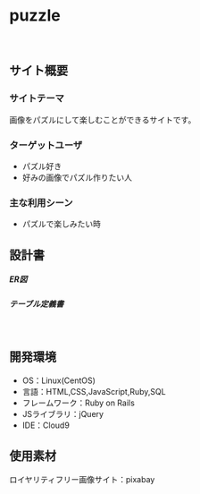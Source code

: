 # puzzle
​
## サイト概要
### サイトテーマ

画像をパズルにして楽しむことができるサイトです。
​

### ターゲットユーザ

- パズル好き
- 好みの画像でパズル作りたい人
​
### 主な利用シーン

- パズルで楽しみたい時

## 設計書

##### ER図

##### テーブル定義書

#####
​
## 開発環境
- OS：Linux(CentOS)
- 言語：HTML,CSS,JavaScript,Ruby,SQL
- フレームワーク：Ruby on Rails
- JSライブラリ：jQuery
- IDE：Cloud9
​
## 使用素材

ロイヤリティフリー画像サイト：pixabay
